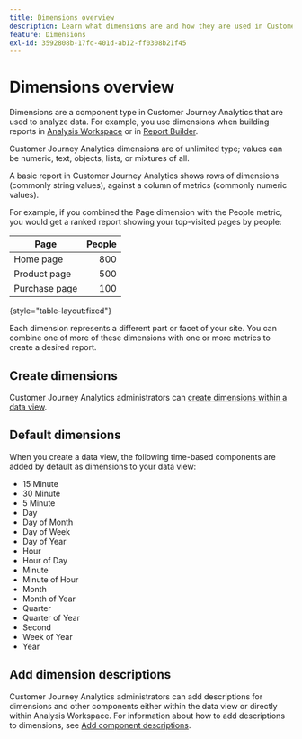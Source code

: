 ```yaml
---
title: Dimensions overview
description: Learn what dimensions are and how they are used in Customer Journey Analytics
feature: Dimensions
exl-id: 3592808b-17fd-401d-ab12-ff0308b21f45
---
```

# Dimensions overview

Dimensions are a component type in Customer Journey Analytics that are used to analyze data. For example, you use dimensions when building reports in [Analysis Workspace](/help/analysis-workspace/home.md) or in [Report Builder](/help/report-builder/rb-overview.md).

Customer Journey Analytics dimensions are of unlimited type; values can be numeric, text, objects, lists, or mixtures of all. 

A basic report in Customer Journey Analytics shows rows of dimensions (commonly string values), against a column of metrics (commonly numeric values).

For example, if you combined the Page dimension with the People metric, you would get a ranked report showing your top-visited pages by people:

| Page | People |
| --- | ---: |
| Home page | 800 |
| Product page | 500 |
| Purchase page | 100 |

{style="table-layout:fixed"}

Each dimension represents a different part or facet of your site. You can combine one of more of these dimensions with one or more metrics to create a desired report.


## Create dimensions

Customer Journey Analytics administrators can [create dimensions within a data view](/help/data-views/create-dataview.md#components).

## Default dimensions

When you create a data view, the following time-based components are added by default as dimensions to your data view:

- 15 Minute
- 30 Minute
- 5 Minute
- Day
- Day of Month
- Day of Week
- Day of Year
- Hour
- Hour of Day
- Minute
- Minute of Hour
- Month
- Month of Year
- Quarter
- Quarter of Year
- Second
- Week of Year
- Year

## Add dimension descriptions

Customer Journey Analytics administrators can add descriptions for dimensions and other components either within the data view or directly within Analysis Workspace. For information about how to add descriptions to dimensions, see [Add component descriptions](/help/components/add-component-descriptions.md).
